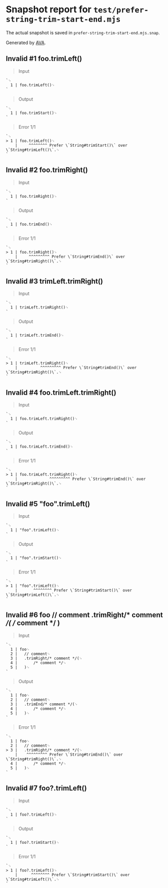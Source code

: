 # Snapshot report for `test/prefer-string-trim-start-end.mjs`

The actual snapshot is saved in `prefer-string-trim-start-end.mjs.snap`.

Generated by [AVA](https://avajs.dev).

## Invalid #1 foo.trimLeft()

> Input

    `␊
      1 | foo.trimLeft()␊
    `

> Output

    `␊
      1 | foo.trimStart()␊
    `

> Error 1/1

    `␊
    > 1 | foo.trimLeft()␊
        |     ^^^^^^^^ Prefer \`String#trimStart()\` over \`String#trimLeft()\`.␊
    `

## Invalid #2 foo.trimRight()

> Input

    `␊
      1 | foo.trimRight()␊
    `

> Output

    `␊
      1 | foo.trimEnd()␊
    `

> Error 1/1

    `␊
    > 1 | foo.trimRight()␊
        |     ^^^^^^^^^ Prefer \`String#trimEnd()\` over \`String#trimRight()\`.␊
    `

## Invalid #3 trimLeft.trimRight()

> Input

    `␊
      1 | trimLeft.trimRight()␊
    `

> Output

    `␊
      1 | trimLeft.trimEnd()␊
    `

> Error 1/1

    `␊
    > 1 | trimLeft.trimRight()␊
        |          ^^^^^^^^^ Prefer \`String#trimEnd()\` over \`String#trimRight()\`.␊
    `

## Invalid #4 foo.trimLeft.trimRight()

> Input

    `␊
      1 | foo.trimLeft.trimRight()␊
    `

> Output

    `␊
      1 | foo.trimLeft.trimEnd()␊
    `

> Error 1/1

    `␊
    > 1 | foo.trimLeft.trimRight()␊
        |              ^^^^^^^^^ Prefer \`String#trimEnd()\` over \`String#trimRight()\`.␊
    `

## Invalid #5 "foo".trimLeft()

> Input

    `␊
      1 | "foo".trimLeft()␊
    `

> Output

    `␊
      1 | "foo".trimStart()␊
    `

> Error 1/1

    `␊
    > 1 | "foo".trimLeft()␊
        |       ^^^^^^^^ Prefer \`String#trimStart()\` over \`String#trimLeft()\`.␊
    `

## Invalid #6 foo // comment .trimRight/* comment */( /* comment */ )

> Input

    `␊
      1 | foo␊
      2 | 	// comment␊
      3 | 	.trimRight/* comment */(␊
      4 | 		/* comment */␊
      5 | 	)␊
    `

> Output

    `␊
      1 | foo␊
      2 | 	// comment␊
      3 | 	.trimEnd/* comment */(␊
      4 | 		/* comment */␊
      5 | 	)␊
    `

> Error 1/1

    `␊
      1 | foo␊
      2 | 	// comment␊
    > 3 | 	.trimRight/* comment */(␊
        | 	 ^^^^^^^^^ Prefer \`String#trimEnd()\` over \`String#trimRight()\`.␊
      4 | 		/* comment */␊
      5 | 	)␊
    `

## Invalid #7 foo?.trimLeft()

> Input

    `␊
      1 | foo?.trimLeft()␊
    `

> Output

    `␊
      1 | foo?.trimStart()␊
    `

> Error 1/1

    `␊
    > 1 | foo?.trimLeft()␊
        |      ^^^^^^^^ Prefer \`String#trimStart()\` over \`String#trimLeft()\`.␊
    `
